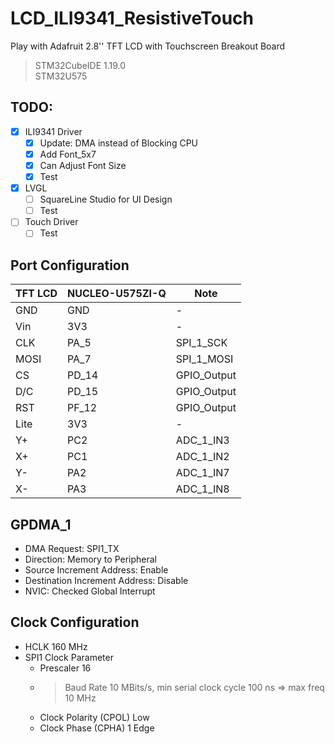 # LCD_ILI9341_ResistiveTouch
Play with Adafruit 2.8'' TFT LCD with Touchscreen Breakout Board
> STM32CubeIDE 1.19.0
<br> STM32U575

## TODO:
- [x] ILI9341 Driver
  - [x] Update: DMA instead of Blocking CPU
  - [x]	Add Font_5x7
  - [x]	Can Adjust Font Size
  - [x] Test
- [x] LVGL
  - [ ] SquareLine Studio for UI Design
  - [ ] Test
- [ ] Touch Driver
  - [ ] Test

## Port Configuration
| TFT LCD | NUCLEO-U575ZI-Q | Note |
| ------- | --------------- | ---- |
| GND | GND | - |
| Vin | 3V3 | - |
| CLK	| PA_5 | SPI_1_SCK |
| MOSI | PA_7 | SPI_1_MOSI |
| CS | PD_14 | GPIO_Output |
| D/C | PD_15 | GPIO_Output |
| RST | PF_12 | GPIO_Output |
| Lite | 3V3 | - |
| Y+ | PC2 | ADC_1_IN3 |
| X+ | PC1 | ADC_1_IN2 |
| Y- | PA2 | ADC_1_IN7 |
| X- | PA3 | ADC_1_IN8 |

## GPDMA_1
- DMA Request:                     SPI1_TX
- Direction:                       Memory to Peripheral
- Source Increment Address:        Enable
- Destination Increment Address:   Disable
- NVIC:                            Checked Global Interrupt

## Clock Configuration
- HCLK 160 MHz
- SPI1 Clock Parameter
  - Prescaler 16
  - > Baud Rate 10 MBits/s, min serial clock cycle 100 ns => max freq 10 MHz
  - Clock Polarity (CPOL) Low
  - Clock Phase (CPHA) 1 Edge
